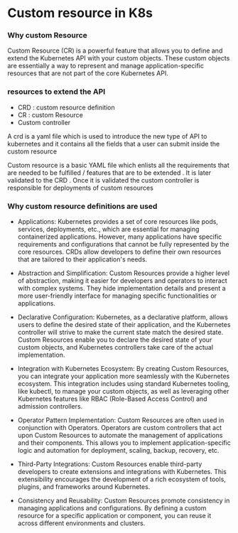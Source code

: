 # Custom resource in K8s

### Why custom Resource 

Custom Resource (CR) is a powerful feature that allows you to define and extend the Kubernetes API with your custom objects. These custom objects are essentially a way to represent and manage application-specific resources that are not part of the core Kubernetes API.

### resources to extend the API

- CRD : custom resource definition
- CR : custom Resource
- Custom controller

A crd is a yaml file which is used to introduce the new type of API to kubernetes and it contains all the fields that a user can submit inside the custom resource

Custom resource is a basic YAML file which enlists all the requirements that are needed to be fulfilled / features that are to be extended . It is later validated to the CRD . Once it is validated the custom controller is responsible for deployments of custom resources 

### Why custom resource definitions are used

- Applications: Kubernetes provides a set of core resources like pods, services, deployments, etc., which are essential for managing containerized applications. However, many applications have specific requirements and configurations that cannot be fully represented by the core resources. CRDs allow developers to define their own resources that are tailored to their application's needs.

- Abstraction and Simplification: Custom Resources provide a higher level of abstraction, making it easier for developers and operators to interact with complex systems. They hide implementation details and present a more user-friendly interface for managing specific functionalities or applications.

- Declarative Configuration: Kubernetes, as a declarative platform, allows users to define the desired state of their application, and the Kubernetes controller will strive to make the current state match the desired state. Custom Resources enable you to declare the desired state of your custom objects, and Kubernetes controllers take care of the actual implementation.

- Integration with Kubernetes Ecosystem: By creating Custom Resources, you can integrate your application more seamlessly with the Kubernetes ecosystem. This integration includes using standard Kubernetes tooling, like kubectl, to manage your custom objects, as well as leveraging other Kubernetes features like RBAC (Role-Based Access Control) and admission controllers.

- Operator Pattern Implementation: Custom Resources are often used in conjunction with Operators. Operators are custom controllers that act upon Custom Resources to automate the management of applications and their components. This allows you to implement application-specific logic and automation for deployment, scaling, backup, recovery, etc.

- Third-Party Integrations: Custom Resources enable third-party developers to create extensions and integrations with Kubernetes. This extensibility encourages the development of a rich ecosystem of tools, plugins, and frameworks around Kubernetes.

- Consistency and Reusability: Custom Resources promote consistency in managing applications and configurations. By defining a custom resource for a specific application or component, you can reuse it across different environments and clusters.